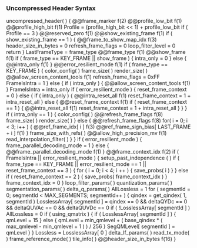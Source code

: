 ### Uncompressed Header Syntax

<div class="syntax">
uncompressed_header( ) {
    @@frame_marker                                                      f(2)
    @@profile_low_bit                                                   f(1)
    @@profile_high_bit                                                  f(1)
    Profile = (profile_high_bit << 1) + profile_low_bit
    if ( Profile == 3 )
        @@reserved_zero                                                 f(1)
    @@show_existing_frame                                               f(1)
    if ( show_existing_frame == 1 ) {
        @@frame_to_show_map_idx                                         f(3)
        header_size_in_bytes = 0
        refresh_frame_flags = 0
        loop_filter_level = 0
        return
    }
    LastFrameType = frame_type
    @@frame_type                                                        f(1)
    @@show_frame                                                        f(1)
    if ( frame_type == KEY_FRAME || show_frame ) {
        intra_only = 0
    } else {
        @@intra_only                                                    f(1)
    }
    @@error_resilient_mode                                              f(1)
    if ( frame_type == KEY_FRAME ) {
        color_config( )
        frame_size( )
        render_size( )
        @@allow_screen_content_tools                                    f(1)
        refresh_frame_flags = 0xFF
        FrameIsIntra = 1
    } else {
        if ( intra_only ) {
            @@allow_screen_content_tools                                f(1)
        }
        FrameIsIntra = intra_only
        if ( error_resilient_mode ) {
            reset_frame_context = 0
        } else {
            if ( intra_only ) {
                @@intra_reset_all                                       f(1)
                reset_frame_context = 1 + intra_reset_all
            } else {
                @@reset_frame_context                                   f(1)
                if ( reset_frame_context == 1 ) {
                    @@intra_reset_all                                   f(1)
                    reset_frame_context = 1 + intra_reset_all
                }
            }
        }
        if ( intra_only == 1 ) {
            color_config( )
            @@refresh_frame_flags                                       f(8)
            frame_size( )
            render_size( )
        } else {
            @@refresh_frame_flags                                       f(8)
            for( i = 0; i < 3; i++ ) {
                @@ref_frame_idx[ i ]                                    f(3)
                @@ref_frame_sign_bias[ LAST_FRAME + i ]                 f(1)
            }
            frame_size_with_refs( )
            @@allow_high_precision_mv                                   f(1)
            read_interpolation_filter( )
        }
    }
    if ( error_resilient_mode ) {
        frame_parallel_decoding_mode = 1
    } else {
        @@frame_parallel_decoding_mode                                  f(1)
    }
    @@frame_context_idx                                                 f(2)
    if ( FrameIsIntra || error_resilient_mode ) {
        setup_past_independence ( )
        if ( frame_type == KEY_FRAME || error_resilient_mode == 1 || reset_frame_context == 3 ) {
            for ( i = 0; i < 4; i ++ ) {
                save_probs( i )
            }
        } else if ( reset_frame_context == 2 ) {
            save_probs( frame_context_idx )
        }
        frame_context_idx = 0
    }
    loop_filter_params( )
    quantization_params( )
    segmentation_params( )
    delta_q_params( )
    AllLossless = 1
    for ( segmentId = 0; segmentId < MAX_SEGMENTS; segmentId++ ) {
        qindex = get_qindex( 1, segmentId )
        LosslessArray[ segmentId ] = qindex == 0 && deltaQYDc == 0 && deltaQUVAc == 0 && deltaQUVDc == 0
        if ( !LosslessArray[ segmentId ] )
            AllLossless = 0
        if ( using_qmatrix ) {
            if ( LosslessArray[ segmentId ] ) {
                qmLevel = 15
            } else {
                qmLevel = min_qmlevel + ( base_qindex * ( max_qmlevel - min_qmlevel + 1 ) ) / 256
            }
            SegQMLevel[ segmentId ] = qmLevel
        }
    }
    Lossless = LosslessArray[ 0 ]
    delta_lf_params( )
    read_tx_mode( )
    frame_reference_mode( )
    tile_info( )
    @@header_size_in_bytes                                              f(16)
}
</div>
